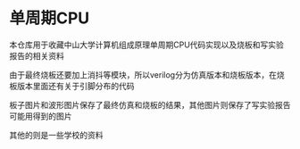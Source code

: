 # 单周期CPU
本仓库用于收藏中山大学计算机组成原理单周期CPU代码实现以及烧板和写实验报告的相关资料

由于最终烧板还要加上消抖等模块，所以verilog分为仿真版本和烧板版本，在烧板版本里面还有关于引脚分布的代码

板子图片和波形图片保存了最终仿真和烧板的结果，其他图片则保存了写实验报告可能用得到的图片

其他的则是一些学校的资料
